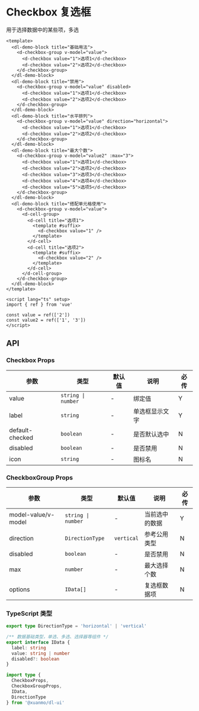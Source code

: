 # Checkbox 复选框

用于选择数据中的某些项，多选

```vue client=Mobile playground=MCheckbox
<template>
  <dl-demo-block title="基础用法">
    <d-checkbox-group v-model="value">
      <d-checkbox value="1">选项1</d-checkbox>
      <d-checkbox value="2">选项2</d-checkbox>
    </d-checkbox-group>
  </dl-demo-block>
  <dl-demo-block title="禁用">
    <d-checkbox-group v-model="value" disabled>
      <d-checkbox value="1">选项1</d-checkbox>
      <d-checkbox value="2">选项2</d-checkbox>
    </d-checkbox-group>
  </dl-demo-block>
  <dl-demo-block title="水平排列">
    <d-checkbox-group v-model="value" direction="horizontal">
      <d-checkbox value="1">选项1</d-checkbox>
      <d-checkbox value="2">选项2</d-checkbox>
    </d-checkbox-group>
  </dl-demo-block>
  <dl-demo-block title="最大个数">
    <d-checkbox-group v-model="value2" :max="3">
      <d-checkbox value="1">选项1</d-checkbox>
      <d-checkbox value="2">选项2</d-checkbox>
      <d-checkbox value="3">选项3</d-checkbox>
      <d-checkbox value="4">选项4</d-checkbox>
      <d-checkbox value="5">选项5</d-checkbox>
    </d-checkbox-group>
  </dl-demo-block>
  <dl-demo-block title="搭配单元格使用">
    <d-checkbox-group v-model="value">
      <d-cell-group>
        <d-cell title="选项1">
          <template #suffix>
            <d-checkbox value="1" />
          </template>
        </d-cell>
        <d-cell title="选项2">
          <template #suffix>
            <d-checkbox value="2" />
          </template>
        </d-cell>
      </d-cell-group>
    </d-checkbox-group>
  </dl-demo-block>
</template>

<script lang="ts" setup>
import { ref } from 'vue'

const value = ref(['2'])
const value2 = ref(['1', '3'])
</script>
```

## API

### Checkbox Props

|参数|类型|默认值|说明|必传|
|---|----|-----|---|----|
|value|`string \| number`|-|绑定值|Y|
|label|`string`|-|单选框显示文字|Y|
|default-checked|`boolean`|-|是否默认选中|N|
|disabled|`boolean`|-|是否禁用|N|
|icon|`string`|-|图标名|N|

### CheckboxGroup Props

|参数|类型|默认值|说明|必传|
|---|----|-----|---|----|
|model-value/v-model|`string \| number`|-|当前选中的数据|Y|
|direction|`DirectionType`|`vertical`|参考公用类型|N|
|disabled|`boolean`|-|是否禁用|N|
|max|`number`|-|最大选择个数|N|
|options|`IData[]`|-|复选框数据项|N|

### TypeScript 类型

```typescript
export type DirectionType = 'horizontal' | 'vertical'

/** 数据基础类型，单选、多选、选择器等组件 */
export interface IData {
  label: string
  value: string | number
  disabled?: boolean
}

import type {
  CheckboxProps,
  CheckboxGroupProps,
  IData,
  DirectionType
} from '@xuanmo/dl-ui'
```
